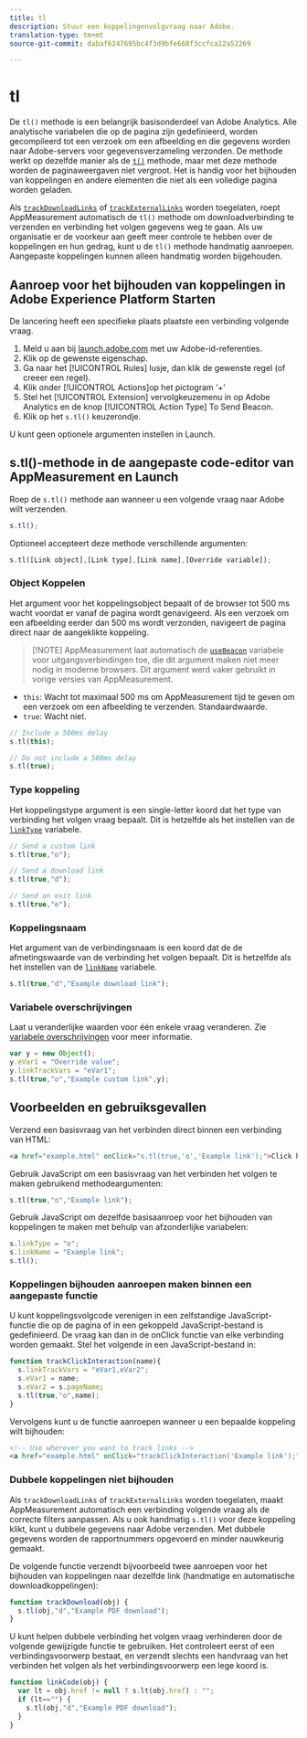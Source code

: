 ```yaml
---
title: tl
description: Stuur een koppelingenvolgvraag naar Adobe.
translation-type: tm+mt
source-git-commit: dabaf6247695bc4f3d9bfe668f3ccfca12a52269

---
```



# tl

De `tl()` methode is een belangrijk basisonderdeel van Adobe Analytics. Alle analytische variabelen die op de pagina zijn gedefinieerd, worden gecompileerd tot een verzoek om een afbeelding en die gegevens worden naar Adobe-servers voor gegevensverzameling verzonden. De methode werkt op dezelfde manier als de [`t()`](t-method.md) methode, maar met deze methode worden de paginaweergaven niet vergroot. Het is handig voor het bijhouden van koppelingen en andere elementen die niet als een volledige pagina worden geladen.

Als [`trackDownloadLinks`](../config-vars/trackdownloadlinks.md) of [`trackExternalLinks`](../config-vars/trackexternallinks.md) worden toegelaten, roept AppMeasurement automatisch de `tl()` methode om downloadverbinding te verzenden en verbinding het volgen gegevens weg te gaan. Als uw organisatie er de voorkeur aan geeft meer controle te hebben over de koppelingen en hun gedrag, kunt u de `tl()` methode handmatig aanroepen. Aangepaste koppelingen kunnen alleen handmatig worden bijgehouden.

## Aanroep voor het bijhouden van koppelingen in Adobe Experience Platform Starten

De lancering heeft een specifieke plaats plaatste een verbinding volgende vraag.

1. Meld u aan bij [launch.adobe.com](https://launch.adobe.com) met uw Adobe-id-referenties.
1. Klik op de gewenste eigenschap.
1. Ga naar het [!UICONTROL Rules] lusje, dan klik de gewenste regel (of creeer een regel).
1. Klik onder [!UICONTROL Actions]op het pictogram ‘+’
1. Stel het [!UICONTROL Extension] vervolgkeuzemenu in op Adobe Analytics en de knop [!UICONTROL Action Type] To Send Beacon.
1. Klik op het `s.tl()` keuzerondje.

U kunt geen optionele argumenten instellen in Launch.

## s.tl()-methode in de aangepaste code-editor van AppMeasurement en Launch

Roep de `s.tl()` methode aan wanneer u een volgende vraag naar Adobe wilt verzenden.

```js
s.tl();
```

Optioneel accepteert deze methode verschillende argumenten:

```js
s.tl([Link object],[Link type],[Link name],[Override variable]);
```

### Object Koppelen

Het argument voor het koppelingsobject bepaalt of de browser tot 500 ms wacht voordat er vanaf de pagina wordt genavigeerd. Als een verzoek om een afbeelding eerder dan 500 ms wordt verzonden, navigeert de pagina direct naar de aangeklikte koppeling.

>[!NOTE] AppMeasurement laat automatisch de [`useBeacon`](../config-vars/usebeacon.md) variabele voor uitgangsverbindingen toe, die dit argument maken niet meer nodig in moderne browsers. Dit argument werd vaker gebruikt in vorige versies van AppMeasurement.

* `this`: Wacht tot maximaal 500 ms om AppMeasurement tijd te geven om een verzoek om een afbeelding te verzenden. Standaardwaarde.
* `true`: Wacht niet.

```JavaScript
// Include a 500ms delay
s.tl(this);

// Do not include a 500ms delay
s.tl(true);
```

### Type koppeling

Het koppelingstype argument is een single-letter koord dat het type van verbinding het volgen vraag bepaalt. Dit is hetzelfde als het instellen van de [`linkType`](../config-vars/linktype.md) variabele.

```js
// Send a custom link
s.tl(true,"o");

// Send a download link
s.tl(true,"d");

// Send an exit link
s.tl(true,"e");
```

### Koppelingsnaam

Het argument van de verbindingsnaam is een koord dat de de afmetingswaarde van de verbinding het volgen bepaalt. Dit is hetzelfde als het instellen van de [`linkName`](../config-vars/linkname.md) variabele.

```js
s.tl(true,"d","Example download link");
```

### Variabele overschrijvingen

Laat u veranderlijke waarden voor één enkele vraag veranderen. Zie [variabele overschrijvingen](../../js/overrides.md) voor meer informatie.

```js
var y = new Object();
y.eVar1 = "Override value";
y.linkTrackVars = "eVar1";
s.tl(true,"o","Example custom link",y);
```

## Voorbeelden en gebruiksgevallen

Verzend een basisvraag van het verbinden direct binnen een verbinding van HTML:

```HTML
<a href="example.html" onClick="s.tl(true,'o','Example link');">Click here</a>
```

Gebruik JavaScript om een basisvraag van het verbinden het volgen te maken gebruikend methodeargumenten:

```JavaScript
s.tl(true,"o","Example link");
```

Gebruik JavaScript om dezelfde basisaanroep voor het bijhouden van koppelingen te maken met behulp van afzonderlijke variabelen:

```js
s.linkType = "o";
s.linkName = "Example link";
s.tl();
```

### Koppelingen bijhouden aanroepen maken binnen een aangepaste functie

U kunt koppelingsvolgcode verenigen in een zelfstandige JavaScript-functie die op de pagina of in een gekoppeld JavaScript-bestand is gedefinieerd. De vraag kan dan in de onClick functie van elke verbinding worden gemaakt. Stel het volgende in een JavaScript-bestand in:

```JavaScript
function trackClickInteraction(name){
  s.linkTrackVars = "eVar1,eVar2";
  s.eVar1 = name;
  s.eVar2 = s.pageName;
  s.tl(true,"o",name);
}
```

Vervolgens kunt u de functie aanroepen wanneer u een bepaalde koppeling wilt bijhouden:

```HTML
<!-- Use wherever you want to track links -->
<a href="example.html" onClick="trackClickInteraction('Example link');">Click here</a>
```

### Dubbele koppelingen niet bijhouden

Als `trackDownloadLinks` of `trackExternalLinks` worden toegelaten, maakt AppMeasurement automatisch een verbinding volgende vraag als de correcte filters aanpassen. Als u ook handmatig `s.tl()` voor deze koppeling klikt, kunt u dubbele gegevens naar Adobe verzenden. Met dubbele gegevens worden de rapportnummers opgevoerd en minder nauwkeurig gemaakt.

De volgende functie verzendt bijvoorbeeld twee aanroepen voor het bijhouden van koppelingen naar dezelfde link (handmatige en automatische downloadkoppelingen):

```JavaScript
function trackDownload(obj) {
  s.tl(obj,"d","Example PDF download");
}
```

U kunt helpen dubbele verbinding het volgen vraag verhinderen door de volgende gewijzigde functie te gebruiken. Het controleert eerst of een verbindingsvoorwerp bestaat, en verzendt slechts een handvraag van het verbinden het volgen als het verbindingsvoorwerp een lege koord is.

```JavaScript
function linkCode(obj) {
  var lt = obj.href != null ? s.lt(obj.href) : "";
  if (lt=="") {
    s.tl(obj,"d","Example PDF download");
  }
}
```
